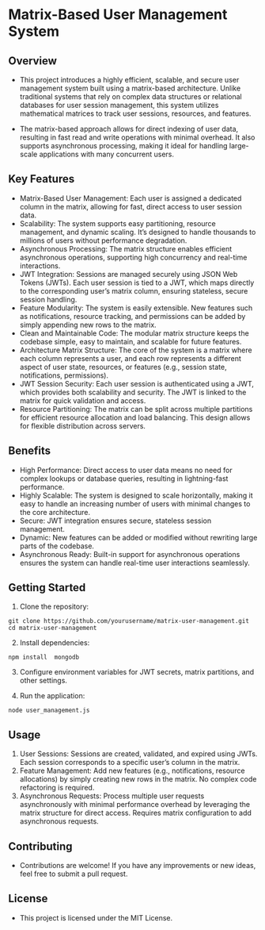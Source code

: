 # Matrix-Based User Management System
## Overview
- This project introduces a highly efficient, scalable, and secure user management system built using a matrix-based architecture. Unlike traditional systems that rely on complex data structures or relational databases for user session management, this system utilizes mathematical matrices to track user sessions, resources, and features.

- The matrix-based approach allows for direct indexing of user data, resulting in fast read and write operations with minimal overhead. It also supports asynchronous processing, making it ideal for handling large-scale applications with many concurrent users.

##  Key Features
- Matrix-Based User Management: Each user is assigned a dedicated column in the matrix, allowing for fast, direct access to user session data.
- Scalability: The system supports easy partitioning, resource management, and dynamic scaling. It’s designed to handle thousands to millions of users without performance degradation.
- Asynchronous Processing: The matrix structure enables efficient asynchronous operations, supporting high concurrency and real-time interactions.
- JWT Integration: Sessions are managed securely using JSON Web Tokens (JWTs). Each user session is tied to a JWT, which maps directly to the corresponding user’s matrix column, ensuring stateless, secure session handling.
- Feature Modularity: The system is easily extensible. New features such as notifications, resource tracking, and permissions can be added by simply appending new rows to the matrix.
- Clean and Maintainable Code: The modular matrix structure keeps the codebase simple, easy to maintain, and scalable for future features.
- Architecture Matrix Structure: The core of the system is a matrix where each column represents a user, and each row represents a different aspect of user state, resources, or features (e.g., session state, notifications, permissions).
- JWT Session Security: Each user session is authenticated using a JWT, which provides both scalability and security. The JWT is linked to the matrix for quick validation and access.
- Resource Partitioning: The matrix can be split across multiple partitions for efficient resource allocation and load balancing. This design allows for flexible distribution across servers.

## Benefits
- High Performance: Direct access to user data means no need for complex lookups or database queries, resulting in lightning-fast performance.
- Highly Scalable: The system is designed to scale horizontally, making it easy to handle an increasing number of users with minimal changes to the core architecture.
- Secure: JWT integration ensures secure, stateless session management.
- Dynamic: New features can be added or modified without rewriting large parts of the codebase.
- Asynchronous Ready: Built-in support for asynchronous operations ensures the system can handle real-time user interactions seamlessly.

## Getting Started
1. Clone the repository:

```
git clone https://github.com/yourusername/matrix-user-management.git
cd matrix-user-management
```
2. Install dependencies:

```
npm install  mongodb
```
3. Configure environment variables for JWT secrets, matrix partitions, and other settings.

4. Run the application:

```
node user_management.js
```

## Usage
1. User Sessions: Sessions are created, validated, and expired using JWTs. Each session corresponds to a specific user’s column in the matrix.
2. Feature Management: Add new features (e.g., notifications, resource allocations) by simply creating new rows in the matrix. No complex code refactoring is required.
3. Asynchronous Requests: Process multiple user requests asynchronously with minimal performance overhead by leveraging the matrix structure for direct access. Requires matrix configuration to add asynchronous requests.

## Contributing
- Contributions are welcome! If you have any improvements or new ideas, feel free to submit a pull request.

## License
- This project is licensed under the MIT License.